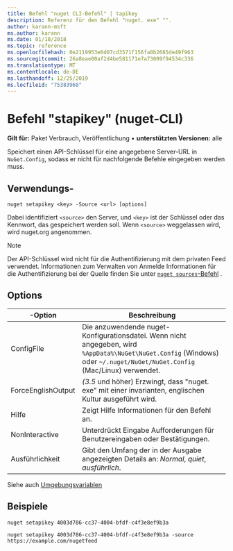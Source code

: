 ```yaml
---
title: Befehl "nuget CLI-Befehl" | tapikey
description: Referenz für den Befehl "nuget. exe" "".
author: karann-msft
ms.author: karann
ms.date: 01/18/2018
ms.topic: reference
ms.openlocfilehash: 0e2119953e6d07cd3571f156fa0b2665de49f963
ms.sourcegitcommit: 26a8eae00af2d4be581171e7a73009f94534c336
ms.translationtype: MT
ms.contentlocale: de-DE
ms.lasthandoff: 12/25/2019
ms.locfileid: "75383968"
---
```

# <a name="setapikey-command-nuget-cli"></a>Befehl "stapikey" (nuget-CLI)

**Gilt für:** Paket Verbrauch, Veröffentlichung &bullet; **unterstützten Versionen:** alle

Speichert einen API-Schlüssel für eine angegebene Server-URL in `NuGet.Config`, sodass er nicht für nachfolgende Befehle eingegeben werden muss.

## <a name="usage"></a>Verwendungs-

```cli
nuget setapikey <key> -Source <url> [options]
```

Dabei identifiziert `<source>` den Server, und `<key>` ist der Schlüssel oder das Kennwort, das gespeichert werden soll. Wenn `<source>` weggelassen wird, wird nuget.org angenommen.

> [!NOTE]
> Der API-Schlüssel wird nicht für die Authentifizierung mit dem privaten Feed verwendet. Informationen zum Verwalten von Anmelde Informationen für die Authentifizierung bei der Quelle finden Sie unter [`nuget sources`-Befehl](../cli-reference/cli-ref-sources.md) .

## <a name="options"></a>Options

| -Option | Beschreibung |
| --- | --- |
| ConfigFile | Die anzuwendende nuget-Konfigurationsdatei. Wenn nicht angegeben, wird `%AppData%\NuGet\NuGet.Config` (Windows) oder `~/.nuget/NuGet/NuGet.Config` (Mac/Linux) verwendet.|
| ForceEnglishOutput | *(3.5* und höher) Erzwingt, dass "nuget. exe" mit einer invarianten, englischen Kultur ausgeführt wird. |
| Hilfe | Zeigt Hilfe Informationen für den Befehl an. |
| NonInteractive | Unterdrückt Eingabe Aufforderungen für Benutzereingaben oder Bestätigungen. |
| Ausführlichkeit | Gibt den Umfang der in der Ausgabe angezeigten Details an: *Normal*, *quiet*, *ausführlich*. |

Siehe auch [Umgebungsvariablen](cli-ref-environment-variables.md)

## <a name="examples"></a>Beispiele

```cli
nuget setapikey 4003d786-cc37-4004-bfdf-c4f3e8ef9b3a

nuget setapikey 4003d786-cc37-4004-bfdf-c4f3e8ef9b3a -source https://example.com/nugetfeed
```
